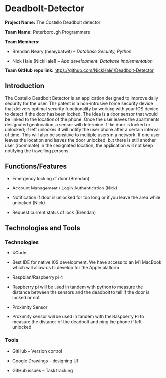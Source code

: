 # Deadbolt-Detector
__Project Name:__ The Costello Deadbolt detector 

__Team Name:__ Peterborough Programmers 

__Team Members:__ 

- Brendan Neary (nearybatwit) – _Database Security, Python_ 

- Nick Hale (NickHale1) – _App development, Database implementation_ 

__Team GitHub repo link:__ https://github.com/NickHale1/Deadbolt-Detector 



## Introduction 

The Costello Deadbolt Detector is an application designed to improve daily security for the user. The patent is a non-intrusive home security device that delivers optimal security functionality by working with your IOS device to detect if the door has been locked. The idea is a door sensor that would be linked to the location of the phone. Once the user leaves the apartments designated geolocation, a sensor will determine if the door is locked or unlocked; if left unlocked it will notify the user phone after a certain interval of time. This will also be sensitive to multiple users in a network. If one user leaves the location and leaves the door unlocked, but there is still another user (roommate) in the designated location, the application will not keep notifying the travelling persons. 




## Functions/Features 

- Emergency locking of door (Brendan) 

- Account Management / Login Authentication (Nick) 

- Notification if door is unlocked for too long or if you leave the area while unlocked (Nick) 

- Request current status of lock (Brendan) 

## Technologies and Tools 

### Technologies 

- XCode 

- Best IDE for native IOS development. We have access to an M1 MacBook which will allow us to develop for the Apple platform 

- Raspbian/Raspberry pi 4 

- Raspberry pi will be used in tandem with python to measure the distance between the sensors and the deadbolt to tell if the door is locked or not 

- Proximity Sensor 

- Proximity sensor will be used in tandem with the Raspberry Pi to measure the distance of the deadbolt and ping the phone if left unlocked 



### Tools 

- GitHub – Version control  

- Google Drawings – designing UI 

- GitHub issues – Task tracking 

 
